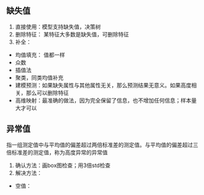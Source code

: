 ## 缺失值
1. 直接使用：模型支持缺失值，决策树
2. 删除特征： 某特征大多数是缺失值，可删除特征
3. 补全： 
* 均值填充： 值都一样
* 众数
* 插值法
* 聚类，同类均值补充
* 建模预测：如果缺失属性与其他属性无关，那么预测结果无意义。如果高度相关，那么可以删除特征
* 高维映射：最准确的做法，因为完全保留了信息，也不增加任何信息；样本量大才可以
## 异常值
指一组测定值中与平均值的偏差超过两倍标准差的测定值。与平均值的偏差超过三倍标准差的测定值，称为高度异常的异常值
1. 确认方法：画box图检查；用3倍std检查
2. 解决方法：
* 空值：
